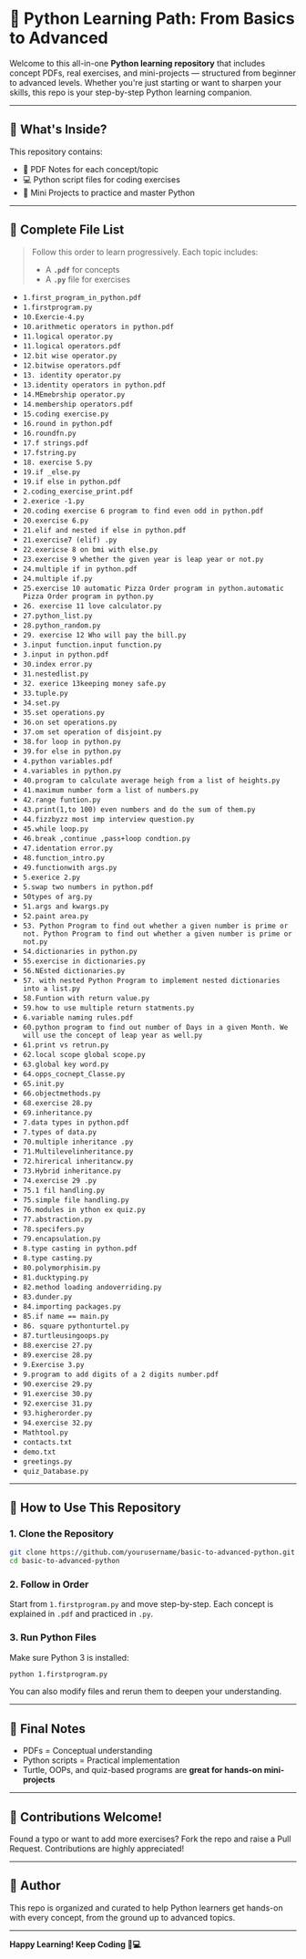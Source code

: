 
# 🐍 Python Learning Path: From Basics to Advanced

Welcome to this all-in-one **Python learning repository** that includes concept PDFs, real exercises, and mini-projects — structured from beginner to advanced levels. Whether you're just starting or want to sharpen your skills, this repo is your step-by-step Python learning companion.

---

## 📘 What's Inside?

This repository contains:

- 📄 PDF Notes for each concept/topic  
- 💻 Python script files for coding exercises  
- 🧠 Mini Projects to practice and master Python  

---

## 📂 Complete File List

> Follow this order to learn progressively. Each topic includes:
> - A **`.pdf`** for concepts  
> - A **`.py`** file for exercises

- `1.first_program_in_python.pdf`
- `1.firstprogram.py`
- `10.Exercie-4.py`
- `10.arithmetic operators in python.pdf`
- `11.logical operator.py`
- `11.logical operators.pdf`
- `12.bit wise operator.py`
- `12.bitwise operators.pdf`
- `13. identity operator.py`
- `13.identity operators in python.pdf`
- `14.MEmebrship operator.py`
- `14.membership operators.pdf`
- `15.coding exercise.py`
- `16.round in python.pdf`
- `16.roundfn.py`
- `17.f strings.pdf`
- `17.fstring.py`
- `18. exercise 5.py`
- `19.if _else.py`
- `19.if else in python.pdf`
- `2.coding_exercise_print.pdf`
- `2.exerice -1.py`
- `20.coding exercise 6 program to find even odd in python.pdf`
- `20.exercise 6.py`
- `21.elif and nested if else in python.pdf`
- `21.exercise7 (elif) .py`
- `22.exericse 8 on bmi with else.py`
- `23.exercise 9 whether the given year is leap year or not.py`
- `24.multiple if in python.pdf`
- `24.multiple if.py`
- `25.exercise 10 automatic Pizza Order program in python.automatic Pizza Order program in python.py`
- `26. exercise 11 love calculator.py`
- `27.python_list.py`
- `28.python_random.py`
- `29. exercise 12 Who will pay the bill.py`
- `3.input function.input function.py`
- `3.input in python.pdf`
- `30.index error.py`
- `31.nestedlist.py`
- `32. exerice 13keeping money safe.py`
- `33.tuple.py`
- `34.set.py`
- `35.set operations.py`
- `36.on set operations.py`
- `37.om set operation of disjoint.py`
- `38.for loop in python.py`
- `39.for else in python.py`
- `4.python variables.pdf`
- `4.variables in python.py`
- `40.program to calculate average heigh from a list of heights.py`
- `41.maximum number form a list of numbers.py`
- `42.range funtion.py`
- `43.print(1,to 100) even numbers and do the sum of them.py`
- `44.fizzbyzz most imp interview question.py`
- `45.while loop.py`
- `46.break ,continue ,pass+loop condtion.py`
- `47.identation error.py`
- `48.function_intro.py`
- `49.functionwith args.py`
- `5.exerice 2.py`
- `5.swap two numbers in python.pdf`
- `50types of arg.py`
- `51.args and kwargs.py`
- `52.paint area.py`
- `53. Python Program to find out whether a given number is prime or not. Python Program to find out whether a given number is prime or not.py`
- `54.dictionaries in python.py`
- `55.exercise in dictionaries.py`
- `56.NEsted dictionaries.py`
- `57. with nested Python Program to implement nested dictionaries into a list.py`
- `58.Funtion with return value.py`
- `59.how to use multiple return statments.py`
- `6.variable naming rules.pdf`
- `60.python program to find out number of Days in a given Month. We will use the concept of leap year as well.py`
- `61.print vs retrun.py`
- `62.local scope global scope.py`
- `63.global key word.py`
- `64.opps_cocnept_Classe.py`
- `65.init.py`
- `66.objectmethods.py`
- `68.exercise 28.py`
- `69.inheritance.py`
- `7.data types in python.pdf`
- `7.types of data.py`
- `70.multiple inheritance .py`
- `71.Multilevelinheritance.py`
- `72.hirerical inheritancw.py`
- `73.Hybrid inheritance.py`
- `74.exercise 29 .py`
- `75.1 fil handling.py`
- `75.simple file handling.py`
- `76.modules in ython ex quiz.py`
- `77.abstraction.py`
- `78.specifers.py`
- `79.encapsulation.py`
- `8.type casting in python.pdf`
- `8.type casting.py`
- `80.polymorphisim.py`
- `81.ducktyping.py`
- `82.method loading andoverriding.py`
- `83.dunder.py`
- `84.importing packages.py`
- `85.if name == main.py`
- `86. square pythonturtel.py`
- `87.turtleusingoops.py`
- `88.exercise 27.py`
- `89.exercise 28.py`
- `9.Exercise 3.py`
- `9.program to add digits of a 2 digits number.pdf`
- `90.exercise 29.py`
- `91.exercise 30.py`
- `92.exercise 31.py`
- `93.higherorder.py`
- `94.exercise 32.py`
- `Mathtool.py`
- `contacts.txt`
- `demo.txt`
- `greetings.py`
- `quiz_Database.py`

---

## 🚀 How to Use This Repository

### 1. Clone the Repository

```bash
git clone https://github.com/yourusername/basic-to-advanced-python.git
cd basic-to-advanced-python
```

### 2. Follow in Order

Start from `1.firstprogram.py` and move step-by-step. Each concept is explained in `.pdf` and practiced in `.py`.

### 3. Run Python Files

Make sure Python 3 is installed:

```bash
python 1.firstprogram.py
```

You can also modify files and rerun them to deepen your understanding.

---

## 🎯 Final Notes

- PDFs = Conceptual understanding  
- Python scripts = Practical implementation  
- Turtle, OOPs, and quiz-based programs are **great for hands-on mini-projects**

---

## 🙌 Contributions Welcome!

Found a typo or want to add more exercises? Fork the repo and raise a Pull Request. Contributions are highly appreciated!

---

## 👤 Author

This repo is organized and curated to help Python learners get hands-on with every concept, from the ground up to advanced topics.

---

**Happy Learning! Keep Coding 🐍💻**
